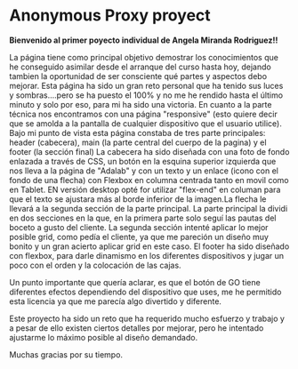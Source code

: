 

# Anonymous Proxy proyect

**Bienvenido al primer poyecto individual de Angela Miranda Rodriguez!!**

La página tiene como principal objetivo demostrar los conocimientos que he conseguido asimilar desde el arranque del curso hasta hoy, dejando tambien la oportunidad de ser consciente qué partes y aspectos debo mejorar.
Esta página ha sido un gran reto personal que ha tenido sus luces y sombras....pero se ha puesto el 100% y no me he rendido hasta el último minuto y solo por eso, para mi ha sido una victoria.
En cuanto a la parte técnica nos encontramos con una página "responsive" (esto quiere decir que se amolda a la pantalla de cualquier dispositivo que el usuario utilice).
Bajo mi punto de vista esta página constaba de tres parte principales: header (cabecera), main (la parte central del cuerpo de la pagina) y el footer (la sección final)
La cabecera ha sido diseñada con una foto de fondo enlazada a través de CSS, un botón en la esquina superior izquierda que nos lleva a la página de "Adalab" y con un texto y un enlace (icono con el fondo de una flecha) con Flexbox en columna centrada tanto en movil como en Tablet. EN versión desktop opté for utilizar "flex-end" en columan para que el texto se ajustara más al borde inferior de la imagen.La flecha le llevará a la segunda sección de la parte principal.
La parte principal la dividi en dos secciones en la que, en la primera parte solo seguí las pautas del boceto a gusto del cliente.
La segunda sección intenté aplicar lo mejor posible grid, como pedía el cliente, ya que me pareción un diseño muy bonito y un gran acierto aplicar grid en este caso.
El footer ha sido diseñado con flexbox, para darle dinamismo en los diferentes dispositivos y jugar un poco con el orden y la colocación de las cajas.

Un punto importante que quería aclarar, es que el botón de GO tiene diferentes efectos dependiendo del dispositivo que uses, me he permitido esta licencia ya que me parecía algo divertido y diferente.

Este proyecto ha sido un reto que ha requerido mucho esfuerzo y trabajo y a pesar de ello existen ciertos detalles por mejorar, pero he intentado ajustarme lo máximo posible al diseño demandado.

Muchas gracias por su tiempo.